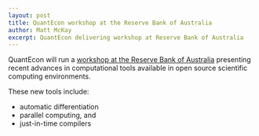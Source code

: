 ```yaml
---
layout: post
title: QuantEcon workshop at the Reserve Bank of Australia
author: Matt McKay
excerpt: QuantEcon delivering workshop at Reserve Bank of Australia
---
```


QuantEcon will run a [workshop at the Reserve Bank of Australia](https://github.com/QuantEcon/rba_workshop_2024) presenting recent advances in computational tools available in open source scientific computing environments. 

These new tools include:
- automatic differentiation
- parallel computing, and
- just-in-time compilers